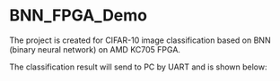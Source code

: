 # BNN_FPGA_Demo
The project is created for CIFAR-10 image classification based on BNN (binary neural network) on AMD KC705 FPGA.

The classification result will send to PC by UART and is shown below:

